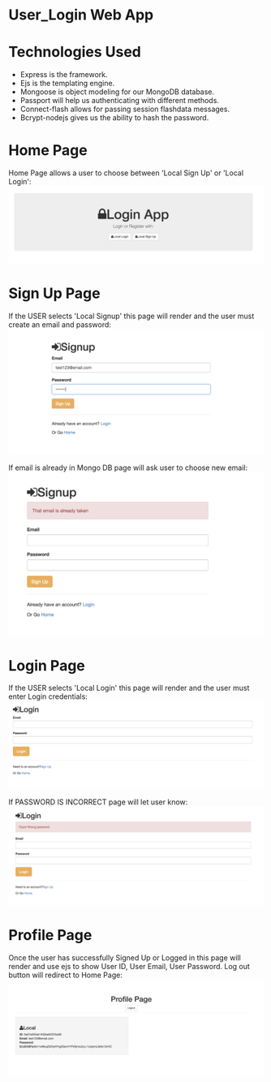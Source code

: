 # User_Login Web App

Technologies Used
==========
  * Express is the framework.
  * Ejs is the templating engine.
  * Mongoose is object modeling for our MongoDB database.
  * Passport will help us authenticating with different methods.
  * Connect-flash allows for passing session flashdata messages.
  * Bcrypt-nodejs gives us the ability to hash the password.

Home Page
==========
Home Page allows a user to choose between 'Local Sign Up' or 'Local Login':
![Home Page](/images/Login_Home.png)

Sign Up Page
==========
If the USER selects 'Local Signup' this page will render and the user must create an email and password:
![Home Page](/images/Login_SIgnup.png)

If email is already in Mongo DB page will ask user to choose new email:
![Home Page](/images/Login_emailTaken.png) 

Login Page
==========
If the USER selects 'Local Login' this page will render and the user must enter Login credentials: 
![Home Page](/images/Login_Login.png)

If PASSWORD IS INCORRECT page will let user know:
![Home Page](/images/Login_wrongPassword.png)

Profile Page
==========
Once the user has successfully Signed Up or Logged in this page will render and use ejs to show User ID, User Email, User Password.
Log out button will redirect to Home Page:
![Home Page](/images/Login_profile.png)
